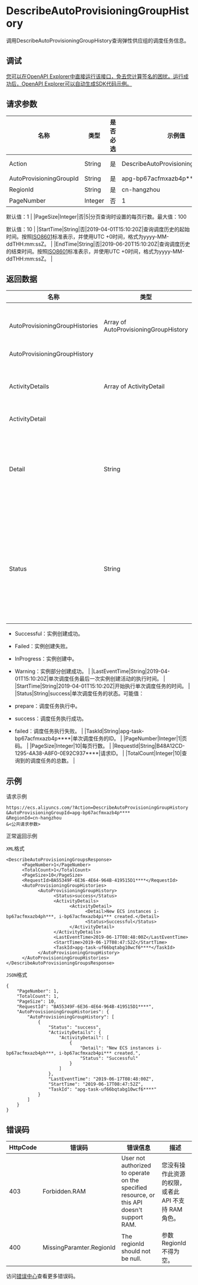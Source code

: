 # DescribeAutoProvisioningGroupHistory

调用DescribeAutoProvisioningGroupHistory查询弹性供应组的调度任务信息。

## 调试

[您可以在OpenAPI Explorer中直接运行该接口，免去您计算签名的困扰。运行成功后，OpenAPI Explorer可以自动生成SDK代码示例。](https://api.aliyun.com/#product=Ecs&api=DescribeAutoProvisioningGroupHistory&type=RPC&version=2014-05-26)

## 请求参数

|名称|类型|是否必选|示例值|描述|
|--|--|----|---|--|
|Action|String|是|DescribeAutoProvisioningGroupHistory|系统规定参数。取值：DescribeAutoProvisioningGroupHistory |
|AutoProvisioningGroupId|String|是|apg-bp67acfmxazb4p\*\*\*\*|弹性供应组的ID。 |
|RegionId|String|是|cn-hangzhou|弹性供应组所在地域的ID。 |
|PageNumber|Integer|否|1|分页查询的当前页码。起始值：1

 默认值：1 |
|PageSize|Integer|否|5|分页查询时设置的每页行数。最大值：100

 默认值：10 |
|StartTime|String|否|2019-04-01T15:10:20Z|查询调度历史的起始时间。按照[ISO8601](~~25696~~)标准表示，并使用UTC +0时间，格式为yyyy-MM-ddTHH:mm:ssZ。 |
|EndTime|String|否|2019-06-20T15:10:20Z|查询调度历史的结束时间。按照[ISO8601](~~25696~~)标准表示，并使用UTC +0时间，格式为yyyy-MM-ddTHH:mm:ssZ。 |

## 返回数据

|名称|类型|示例值|描述|
|--|--|---|--|
|AutoProvisioningGroupHistories|Array of AutoProvisioningGroupHistory| |所有调度任务的信息。 |
|AutoProvisioningGroupHistory| | | |
|ActivityDetails|Array of ActivityDetail| |单次调度任务的详细信息。 |
|ActivityDetail| | | |
|Detail|String|New ECS instances "i-bp67acfmxazb4p\*\*\*\*, i-bp67acfmxazb5p\*\*\*\*" created.|单次调度任务一次实例创建活动的执行详情。 |
|Status|String|Successful|单次调度任务一次实例创建活动的执行状态。可能值：

 -   Successful：实例创建成功。
-   Failed：实例创建失败。
-   InProgress：实例创建中。
-   Warning：实例部分创建成功。 |
|LastEventTime|String|2019-04-01T15:10:20Z|单次调度任务最后一次实例创建活动的执行时间。 |
|StartTime|String|2019-04-01T15:10:20Z|开始执行单次调度任务的时间。 |
|Status|String|success|单次调度任务的状态。可能值：

 -   prepare：调度任务执行中。
-   success：调度任务执行成功。
-   failed：调度任务执行失败。 |
|TaskId|String|apg-task-bp67acfmxazb4p\*\*\*\*|单次调度任务的ID。 |
|PageNumber|Integer|1|页码。 |
|PageSize|Integer|10|每页行数。 |
|RequestId|String|B48A12CD-1295-4A38-A8F0-0E92C937\*\*\*\*|请求ID。 |
|TotalCount|Integer|10|查询到的调度任务的总数。 |

## 示例

请求示例

```
https://ecs.aliyuncs.com/?Action=DescribeAutoProvisioningGroupHistory
&AutoProvisioningGroupId=apg-bp67acfmxazb4p****
&RegionId=cn-hangzhou
&<公共请求参数>
```

正常返回示例

`XML`格式

```
<DescribeAutoProvisioningGroupsResponse>
      <PageNumber>1</PageNumber>
      <TotalCount>1</TotalCount>
      <PageSize>10</PageSize>
      <RequestId>BA55349F-6E36-4E64-964B-419515D1****</RequestId>
      <AutoProvisioningGroupHistories>
            <AutoProvisioningGroupHistory>
                  <Status>success</Status>
                  <ActivityDetails>
                        <ActivityDetail>
                              <Detail>New ECS instances i-bp67acfmxazb4ph***, i-bp67acfmxazb4pi*** created.</Detail>
                              <Status>Successful</Status>
                        </ActivityDetail>
                  </ActivityDetails>
                  <LastEventTime>2019-06-17T08:48:00Z</LastEventTime>
                  <StartTime>2019-06-17T08:47:52Z</StartTime>
                  <TaskId>apg-task-uf66bqtabg10wcf6****</TaskId>
            </AutoProvisioningGroupHistory>
      </AutoProvisioningGroupHistories>
</DescribeAutoProvisioningGroupsResponse>
```

`JSON`格式

```
{
    "PageNumber": 1,
    "TotalCount": 1,
    "PageSize": 10,
    "RequestId": "BA55349F-6E36-4E64-964B-419515D1****",
    "AutoProvisioningGroupHistories": {
        "AutoProvisioningGroupHistory": [
            {
                "Status": "success",
                "ActivityDetails": {
                    "ActivityDetail": [
                        {
                            "Detail": "New ECS instances i-bp67acfmxazb4ph***, i-bp67acfmxazb4pi*** created.",
                            "Status": "Successful"
                        }
                    ]
                },
                "LastEventTime": "2019-06-17T08:48:00Z",
                "StartTime": "2019-06-17T08:47:52Z",
                "TaskId": "apg-task-uf66bqtabg10wcf6****"
            }
        ]
    }
}
```

## 错误码

|HttpCode|错误码|错误信息|描述|
|--------|---|----|--|
|403|Forbidden.RAM|User not authorized to operate on the specified resource, or this API doesn't support RAM.|您没有操作此资源的权限，或者此 API 不支持 RAM 角色。|
|400|MissingParamter.RegionId|The regionId should not be null.|参数RegionId不得为空。|

访问[错误中心](https://error-center.alibabacloud.com/status/product/Ecs)查看更多错误码。


